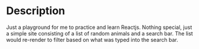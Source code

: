 # Description

Just a playground for me to practice and learn Reactjs. Nothing special, just a simple site consisting of a list of random animals and a search bar. The list would re-render to filter based on what was typed into the search bar.
